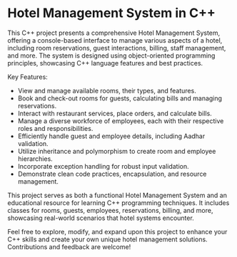 Hotel Management System in C++
=============================

This C++ project presents a comprehensive Hotel Management System, offering a console-based interface to manage various aspects of a hotel, including room reservations, guest interactions, billing, staff management, and more. The system is designed using object-oriented programming principles, showcasing C++ language features and best practices.

Key Features:
- View and manage available rooms, their types, and features.
- Book and check-out rooms for guests, calculating bills and managing reservations.
- Interact with restaurant services, place orders, and calculate bills.
- Manage a diverse workforce of employees, each with their respective roles and responsibilities.
- Efficiently handle guest and employee details, including Aadhar validation.
- Utilize inheritance and polymorphism to create room and employee hierarchies.
- Incorporate exception handling for robust input validation.
- Demonstrate clean code practices, encapsulation, and resource management.

This project serves as both a functional Hotel Management System and an educational resource for learning C++ programming techniques. It includes classes for rooms, guests, employees, reservations, billing, and more, showcasing real-world scenarios that hotel systems encounter.

Feel free to explore, modify, and expand upon this project to enhance your C++ skills and create your own unique hotel management solutions. Contributions and feedback are welcome!
